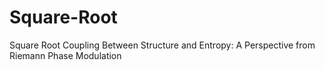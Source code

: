 # Square-Root
Square Root Coupling Between Structure and Entropy: A Perspective from Riemann Phase Modulation
